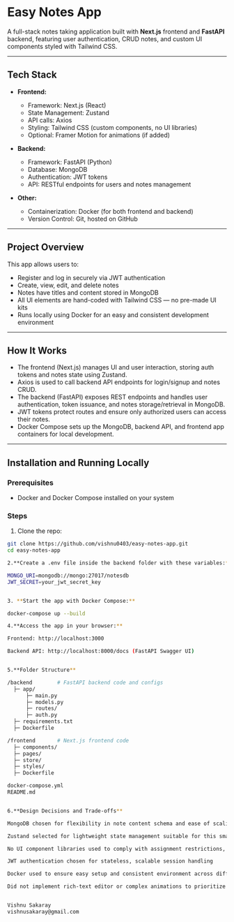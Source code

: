 # Easy Notes App

A full-stack notes taking application built with **Next.js** frontend and **FastAPI** backend, featuring user authentication, CRUD notes, and custom UI components styled with Tailwind CSS.

---

## Tech Stack

- **Frontend:**  
  - Framework: Next.js (React)  
  - State Management: Zustand  
  - API calls: Axios  
  - Styling: Tailwind CSS (custom components, no UI libraries)  
  - Optional: Framer Motion for animations (if added)  

- **Backend:**  
  - Framework: FastAPI (Python)  
  - Database: MongoDB  
  - Authentication: JWT tokens  
  - API: RESTful endpoints for users and notes management  

- **Other:**  
  - Containerization: Docker (for both frontend and backend)  
  - Version Control: Git, hosted on GitHub  

---

## Project Overview

This app allows users to:

- Register and log in securely via JWT authentication  
- Create, view, edit, and delete notes  
- Notes have titles and content stored in MongoDB  
- All UI elements are hand-coded with Tailwind CSS — no pre-made UI kits  
- Runs locally using Docker for an easy and consistent development environment  

---

## How It Works

- The frontend (Next.js) manages UI and user interaction, storing auth tokens and notes state using Zustand.  
- Axios is used to call backend API endpoints for login/signup and notes CRUD.  
- The backend (FastAPI) exposes REST endpoints and handles user authentication, token issuance, and notes storage/retrieval in MongoDB.  
- JWT tokens protect routes and ensure only authorized users can access their notes.  
- Docker Compose sets up the MongoDB, backend API, and frontend app containers for local development.  

---

## Installation and Running Locally

### Prerequisites

- Docker and Docker Compose installed on your system

### Steps

1. Clone the repo:

```bash
git clone https://github.com/vishnu0403/easy-notes-app.git
cd easy-notes-app

2.**Create a .env file inside the backend folder with these variables:**

MONGO_URI=mongodb://mongo:27017/notesdb
JWT_SECRET=your_jwt_secret_key


3. **Start the app with Docker Compose:**

docker-compose up --build

4.**Access the app in your browser:**

Frontend: http://localhost:3000

Backend API: http://localhost:8000/docs (FastAPI Swagger UI)


5.**Folder Structure**

/backend        # FastAPI backend code and configs
  ├─ app/
      ├─ main.py
      ├─ models.py
      ├─ routes/
      ├─ auth.py
  ├─ requirements.txt
  ├─ Dockerfile

/frontend       # Next.js frontend code
  ├─ components/
  ├─ pages/
  ├─ store/
  ├─ styles/
  ├─ Dockerfile

docker-compose.yml
README.md


6.**Design Decisions and Trade-offs**

MongoDB chosen for flexibility in note content schema and ease of scaling

Zustand selected for lightweight state management suitable for this small app

No UI component libraries used to comply with assignment restrictions, styled fully using Tailwind CSS

JWT authentication chosen for stateless, scalable session handling

Docker used to ensure easy setup and consistent environment across different machines

Did not implement rich-text editor or complex animations to prioritize core functionality and code clarity


Vishnu Sakaray
vishnusakaray@gmail.com
